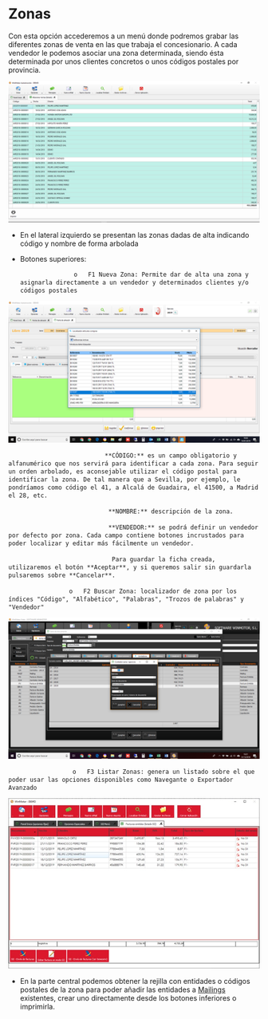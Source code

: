# Zonas

Con esta opción accederemos a un menú donde podremos grabar las diferentes zonas de venta en las que trabaja el concesionario. A cada vendedor le podemos asociar una zona determinada, siendo ésta determinada por unos clientes concretos o unos códigos postales por provincia.

![](../../.gitbook/assets/image%20%28485%29.png)

* En el lateral izquierdo se presentan las zonas dadas de alta indicando código y nombre de forma arbolada
* Botones superiores:

                     o   F1 Nueva Zona: Permite dar de alta una zona y asignarla directamente a un vendedor y determinados clientes y/o códigos postales

![](../../.gitbook/assets/image%20%28352%29.png)

                               **CÓDIGO:** es un campo obligatorio y alfanumérico que nos servirá para identificar a cada zona. Para seguir un orden arbolado, es aconsejable utilizar el código postal para identificar la zona. De tal manera que a Sevilla, por ejemplo, le pondríamos como código el 41, a Alcalá de Guadaira, el 41500, a Madrid el 28, etc.

                                **NOMBRE:** descripción de la zona.

                                **VENDEDOR:** se podrá definir un vendedor por defecto por zona. Cada campo contiene botones incrustados para poder localizar y editar más fácilmente un vendedor.

                                 Para guardar la ficha creada, utilizaremos el botón **Aceptar**, y si queremos salir sin guardarla pulsaremos sobre **Cancelar**.

                     o   F2 Buscar Zona: localizador de zona por los índices "Código", "Alfabético", "Palabras", "Trozos de palabras" y "Vendedor"

![](../../.gitbook/assets/image%20%28300%29.png)

                      o   F3 Listar Zonas: genera un listado sobre el que poder usar las opciones disponibles como Navegante o Exportador Avanzado

![](../../.gitbook/assets/image%20%28394%29.png)

* En la parte central podemos obtener la rejilla con entidades o códigos postales de la zona para poder añadir las entidades a [Mailings](../../tutoriales/mailing-como-funciona-y-trucos-para-sacarle-partido.md) existentes, crear uno directamente desde los botones inferiores o imprimirla.


